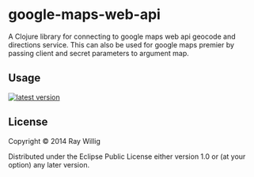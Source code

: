 # google-maps-web-api

A Clojure library for connecting to google maps web api geocode and directions service.
This can also be used for google maps premier by passing client and secret parameters to argument map.

## Usage

[![latest version][2]][1]


## License

Copyright © 2014 Ray Willig

Distributed under the Eclipse Public License either version 1.0 or (at
your option) any later version.

[1]: https://clojars.org/org.clojars.raywillig/google-maps-web-api
[2]: http://clojars.org/org.clojars.raywillig/google-maps-web-api/latest-version.svg

